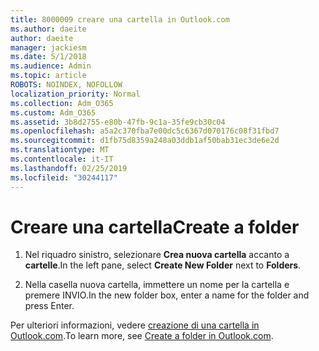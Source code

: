 ```yaml
---
title: 8000009 creare una cartella in Outlook.com
ms.author: daeite
author: daeite
manager: jackiesm
ms.date: 5/1/2018
ms.audience: Admin
ms.topic: article
ROBOTS: NOINDEX, NOFOLLOW
localization_priority: Normal
ms.collection: Adm_O365
ms.custom: Adm_O365
ms.assetid: 3b8d2755-e80b-47fb-9c1a-35fe9cb30c04
ms.openlocfilehash: a5a2c370fba7e00dc5c6367d070176c08f31fbd7
ms.sourcegitcommit: d1fb75d8359a248a03ddb1af50bab31ec3de6e2d
ms.translationtype: MT
ms.contentlocale: it-IT
ms.lasthandoff: 02/25/2019
ms.locfileid: "30244117"
---
```

# <a name="create-a-folder"></a><span data-ttu-id="a93ad-102">Creare una cartella</span><span class="sxs-lookup"><span data-stu-id="a93ad-102">Create a folder</span></span>

1. <span data-ttu-id="a93ad-103">Nel riquadro sinistro, selezionare **Crea nuova cartella** accanto a **cartelle**.</span><span class="sxs-lookup"><span data-stu-id="a93ad-103">In the left pane, select **Create New Folder** next to **Folders**.</span></span> 
    
2. <span data-ttu-id="a93ad-104">Nella casella nuova cartella, immettere un nome per la cartella e premere INVIO.</span><span class="sxs-lookup"><span data-stu-id="a93ad-104">In the new folder box, enter a name for the folder and press Enter.</span></span>
    
<span data-ttu-id="a93ad-105">Per ulteriori informazioni, vedere [creazione di una cartella in Outlook.com](https://go.microsoft.com/fwlink/p/?linkid=873114).</span><span class="sxs-lookup"><span data-stu-id="a93ad-105">To learn more, see [Create a folder in Outlook.com](https://go.microsoft.com/fwlink/p/?linkid=873114).</span></span>
  

